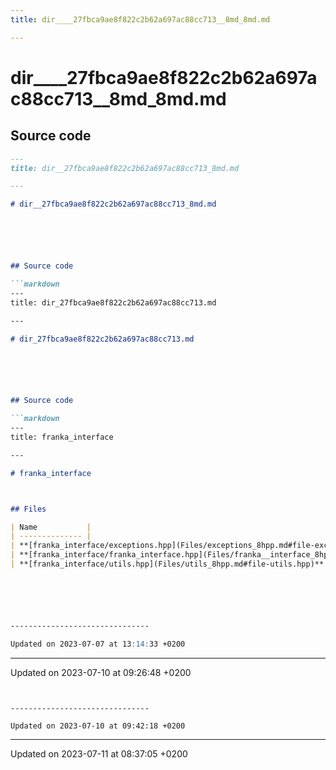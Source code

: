 ```yaml
---
title: dir____27fbca9ae8f822c2b62a697ac88cc713__8md_8md.md

---
```


# dir____27fbca9ae8f822c2b62a697ac88cc713__8md_8md.md






## Source code

```markdown
---
title: dir__27fbca9ae8f822c2b62a697ac88cc713_8md.md

---

# dir__27fbca9ae8f822c2b62a697ac88cc713_8md.md






## Source code

```markdown
---
title: dir_27fbca9ae8f822c2b62a697ac88cc713.md

---

# dir_27fbca9ae8f822c2b62a697ac88cc713.md






## Source code

```markdown
---
title: franka_interface

---

# franka_interface



## Files

| Name           |
| -------------- |
| **[franka_interface/exceptions.hpp](Files/exceptions_8hpp.md#file-exceptions.hpp)**  |
| **[franka_interface/franka_interface.hpp](Files/franka__interface_8hpp.md#file-franka-interface.hpp)**  |
| **[franka_interface/utils.hpp](Files/utils_8hpp.md#file-utils.hpp)**  |






-------------------------------

Updated on 2023-07-07 at 13:14:33 +0200
```


-------------------------------

Updated on 2023-07-10 at 09:26:48 +0200
```


-------------------------------

Updated on 2023-07-10 at 09:42:18 +0200
```


-------------------------------

Updated on 2023-07-11 at 08:37:05 +0200
